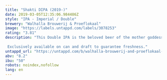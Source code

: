 ```yaml
---
title: "Shakti DIPA (2019-)"
date: 2019-03-05T12:35:06.984486Z
style: "IPA - Imperial / Double"
brewery: "Walhalla Brouwerij & Proeflokaal"
image: "https://labels.untappd.com/labels/3078253"
rating: "3.81"
description: "This Double IPA is the beloved beer of the mother goddess Shakti, which we brewed from day one. After three years we're updating the recipe, doubling the amount of Columbus and Simcoe dryhops while reducing the bitterness and ABV. She's mysteriously smooth and overwhelms you with seductive hop aromas.  Exclusively available on can and draft to guarantee freshness."
untappd_url: "https://untappd.com/b/walhalla-brouwerij-and-proeflokaal-shakti-dipa-2019/3078253"
abv: "8.2"
ibu: "50"
robots: noindex,nofollow
lang: en
---
```

